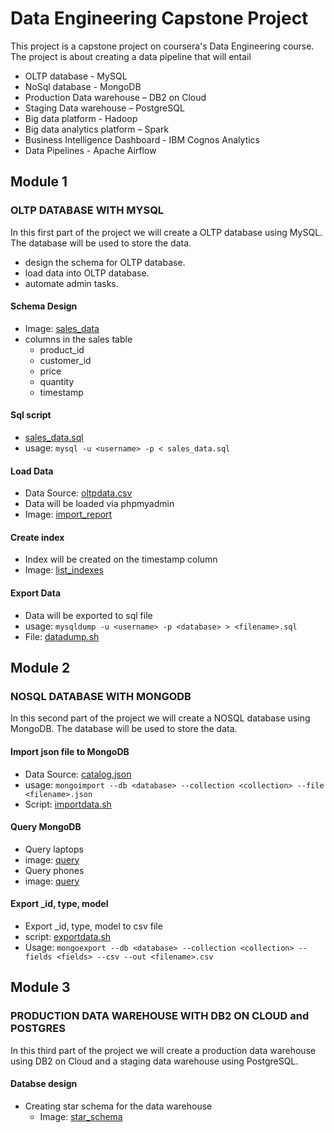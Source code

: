 # Data Engineering Capstone Project
This project is a capstone project on coursera's Data Engineering course. The project is about creating a data pipeline 
that will entail
- OLTP database - MySQL
- NoSql database - MongoDB
- Production Data warehouse – DB2 on Cloud
- Staging Data warehouse – PostgreSQL
- Big data platform - Hadoop
- Big data analytics platform – Spark
- Business Intelligence Dashboard - IBM Cognos Analytics
- Data Pipelines - Apache Airflow

## Module 1
### OLTP DATABASE WITH MYSQL
In this first part of the project we will create a OLTP database using MySQL. The database will be used to store the
data.
- design the schema for OLTP database.
- load data into OLTP database.
- automate admin tasks.

#### Schema Design
- Image: [sales_data](module_1/sales_data.png)
- columns in the sales table
    - product_id
    - customer_id
    - price
    - quantity
    - timestamp
#### Sql script
- [sales_data.sql](module_1/sales_data.sql)
- usage: `mysql -u <username> -p < sales_data.sql`
#### Load Data
- Data Source: [oltpdata.csv](module_1/oltpdata.csv)
- Data will be loaded via phpmyadmin
- Image: [import_report](module_1/imgs/importdata.jpg)
#### Create index
- Index will be created on the timestamp column
- Image: [list_indexes](module_1/imgs/listindexes.jpg)
#### Export Data
- Data will be exported to sql file
- usage: `mysqldump -u <username> -p <database> > <filename>.sql`
- File: [datadump.sh](module_1/datadump.sh)


## Module 2
### NOSQL DATABASE WITH MONGODB
In this second part of the project we will create a NOSQL database using MongoDB.
The database will be used to store the data.
#### Import json file to MongoDB
- Data Source: [catalog.json](module_2/catalog.json)
- usage: `mongoimport --db <database> --collection <collection> --file <filename>.json`
- Script: [importdata.sh](module_2/import_to_mongo)
#### Query MongoDB
- Query laptops
- image: [query](module_2/imgs/mongo-query-laptops.jpg)
- Query phones
- image: [query](module_2/imgs/mongo-query-mobiles1.jpg)
#### Export _id, type, model
- Export _id, type, model to csv file
- script: [exportdata.sh](module_2/export_from_mongo)
- Usage: `mongoexport --db <database> --collection <collection> --fields <fields> --csv --out <filename>.csv`


## Module 3
### PRODUCTION DATA WAREHOUSE WITH DB2 ON CLOUD and POSTGRES
In this third part of the project we will create a production data warehouse using DB2 on Cloud and a staging 
data warehouse using PostgreSQL.
#### Databse design
- Creating star schema for the data warehouse
  - Image: [star_schema](module_3/imgs/star_schema.png)

